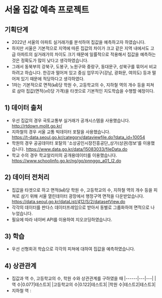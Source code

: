 # 서울 집값 예측 프로젝트
## 기획단계 
- 2022년 서울의 아파트 실거래가를 분석하여 집값을 예측하고자 하였습니다.
- 하지만 서울은 기본적으로 지역에 따른 집값의 차이가 크고 같은 지역 내에서도 고급 아파트의 실거래가의 차이도 크기 때문에 일률적으로 적용해서 집값을 예측하는 것은 정확도가 많이 낮다고 생각하였습니다.
- 그래서 동북부의 강북구, 도봉구, 노원구와 중랑구, 동대문구, 성북구를 묶어서 비교하려고 하습니다. 한강과 떨어져 있고 중심 업무지구(강남, 광화문, 여의도) 등과 떨어져 있기 때문에 적당하다고 생각하였다. 
- 1차는 기본적으로 면적(㎢)당 학원 수, 고등학교의 수, 지하철 역의 개수 등을 피쳐로 삼아 집값(면적(㎡)당 가격)을 타겟으로 기본적인 지도학습을 수행할 예정이다.

## 1) 데이터 출처
- 우선 집값의 경우 국토교통부 실거래가 공개시스템을 사용했습니다. <br/> http://rtdown.molit.go.kr/
- 지하철의 경우 서울 교통 빅데이터 포탈을 사용했습니다. <br/> https://t-data.seoul.go.kr/category/dataviewfile.do?data_id=10054
- 학원의 경우 공공데이터 포탈의 '소상공인시장진흥공단_상가(상권)정보'를 이용했습니다. https://www.data.go.kr/data/15083033/fileData.do
- 학교 수의 경우 학교알리미의 공개용데이터를 이용했습니다.  <br/> https://www.schoolinfo.go.kr/ng/go/pnnggo_a01_l2.do

## 2) 데이터 전처리
- 집값을 타겟으로 하고 면적(㎢)당 학원 수, 고등학교의 수, 지하철 역의 개수 등을 피쳐로 삼기 위해 서울 열린데이터 광장에서 행정구역 면적을 다운받았습니다. https://data.seoul.go.kr/dataList/412/S/2/datasetView.do
- 각각의 데이터를 판다스 데이터프레임으로 받아서 동별로 그룹화하여 면적으로 나누었습니다.
- 필요에 따라 네이버 API를 이용하여 지오코딩하였습니다.

## 3) 학습
- 우선 선형회귀 학습으로 각각의 피쳐에 대하여 집값을 예측하였습니다.

## 4) 상관관계
- 집값과 역 수, 고등학교의 수, 학원 수와 상관관계를 구하였을 때
|------|---|---|
|역 수|0.077|테스트3|
|고등학교의 수|0.122|테스트3|
|학원 수|테스트2|테스트3|
- 지하철 역 : 
